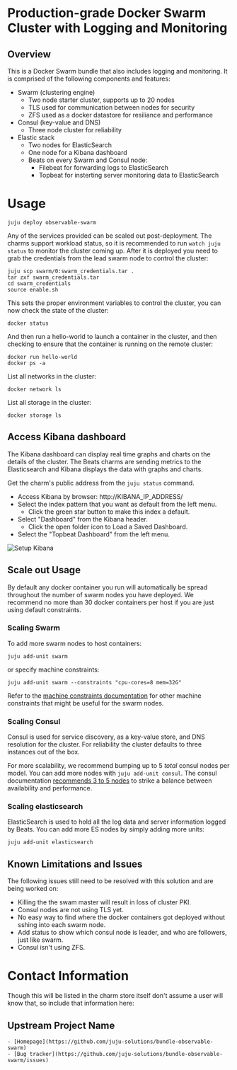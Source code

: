 # Production-grade Docker Swarm Cluster with Logging and Monitoring

## Overview

This is a Docker Swarm bundle that also includes logging and monitoring. It is comprised of the following components and features:

- Swarm (clustering engine)
  - Two node starter cluster, supports up to 20 nodes  
  - TLS used for communication between nodes for security
  - ZFS used as a docker datastore for resiliance and performance
- Consul (key-value and DNS)
  - Three node cluster for reliability
- Elastic stack
   - Two nodes for ElasticSearch
   - One node for a Kibana dashboard
   - Beats on every Swarm and Consul node:
     - Filebeat for forwarding logs to ElasticSearch
     - Topbeat for insterting server monitoring data to ElasticSearch

# Usage

    juju deploy observable-swarm

Any of the services provided can be scaled out post-deployment. The charms support workload status, so it is recommended to run `watch juju status` to monitor the cluster coming up. After it is deployed you need to grab the credentials from the lead swarm node to control the cluster:

    juju scp swarm/0:swarm_credentials.tar .
    tar zxf swarm_credentials.tar
    cd swarm_credentials
    source enable.sh

This sets the proper environment variables to control the cluster, you can now check the state of the cluster:

    docker status

And then run a hello-world to launch a container in the cluster, and then checking to ensure that the container is running on the remote cluster:

    docker run hello-world
    docker ps -a

List all networks in the cluster:

    docker network ls

List all storage in the cluster:

    docker storage ls



## Access Kibana dashboard

The Kibana dashboard can display real time graphs and charts on the details of
the cluster. The Beats charms are sending metrics to the Elasticsearch and
Kibana displays the data with graphs and charts.

Get the charm's public address from the `juju status` command.

* Access Kibana by browser:  http://KIBANA_IP_ADDRESS/
* Select the index pattern that you want as default from the left menu.
  * Click the green star button to make this index a default.
* Select "Dashboard" from the Kibana header.
  * Click the open folder icon to Load a Saved Dashboard.
* Select the "Topbeat Dashboard" from the left menu.

![Setup Kibana](http://i.imgur.com/tgYFSjM.gif)


## Scale out Usage

By default any docker container you run will automatically be spread throughout the number of swarm nodes you have deployed. We recommend no more than 30 docker containers per host if you are just using default constraints.

### Scaling Swarm

To add more swarm nodes to host containers:

    juju add-unit swarm

or specify machine constraints:

    juju add-unit swarm --constraints "cpu-cores=8 mem=32G"

Refer to the [machine constraints documentation](https://jujucharms.com/docs/stable/charms-constraints) for other machine constraints that might be useful for the swarm nodes.

### Scaling Consul

Consul is used for service discovery, as a key-value store, and DNS resolution for the cluster. For reliability the cluster defaults to three instances out of the box.

For more scalability, we recommend bumping up to 5 _total_ consul nodes per model. You can add more nodes with `juju add-unit consul`. The consul documentation [recommends 3 to 5 nodes](https://www.consul.io/docs/internals/architecture.html) to strike a balance between availability and performance.

### Scaling elasticsearch

ElasticSearch is used to hold all the log data and server information logged by Beats. You can add more ES nodes by simply adding more units:

    juju add-unit elasticsearch

## Known Limitations and Issues

 The following issues still need to be resolved with this solution and are being worked on:

 - Killing the the swam master will result in loss of cluster PKI.
 - Consul nodes are not using TLS yet.
 - No easy way to find where the docker containers got deployed without sshing into each swarm node.
 - Add status to show which consul node is leader, and who are followers, just like swarm.
 - Consul isn't using ZFS.

# Contact Information

  Though this will be listed in the charm store itself don't assume a user will
  know that, so include that information here:

## Upstream Project Name

    - [Homepage](https://github.com/juju-solutions/bundle-observable-swarm)
    - [Bug tracker](https://github.com/juju-solutions/bundle-observable-swarm/issues)
